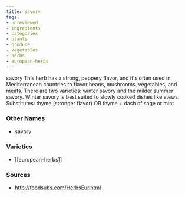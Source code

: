 ```yaml
---
title: savory
tags:
- unreviewed
- ingredients
- categories
- plants
- produce
- vegetables
- herbs
- european-herbs
---
```

savory This herb has a strong, peppery flavor, and it's often used in Mediterranean countries to flavor beans, mushrooms, vegetables, and meats. There are two varieties: winter savory and the milder summer savory. Winter savory is best suited to slowly cooked dishes like stews. Substitutes: thyme (stronger flavor) OR thyme + dash of sage or mint

### Other Names

* savory

### Varieties

* [[european-herbs]]

### Sources
* http://foodsubs.com/HerbsEur.html
